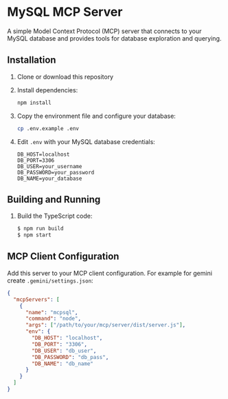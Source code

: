# MySQL MCP Server

A simple Model Context Protocol (MCP) server that connects to your MySQL database and provides tools for database exploration and querying.

## Installation

1. Clone or download this repository
2. Install dependencies:
   ```bash
   npm install
   ```

3. Copy the environment file and configure your database:
   ```bash
   cp .env.example .env
   ```

4. Edit `.env` with your MySQL database credentials:
   ```env
   DB_HOST=localhost
   DB_PORT=3306
   DB_USER=your_username
   DB_PASSWORD=your_password
   DB_NAME=your_database
   ```

## Building and Running

1. Build the TypeScript code:
   ```bash
   $ npm run build
   $ npm start
    ```

## MCP Client Configuration

Add this server to your MCP client configuration. For example for gemini create `.gemini/settings.json`:

```json
{
  "mcpServers": [
    {
      "name": "mcpsql",
      "command": "node",
      "args": ["/path/to/your/mcp/server/dist/server.js"],
      "env": {
        "DB_HOST": "localhost",
        "DB_PORT": "3306",
        "DB_USER": "db_user",
        "DB_PASSWORD": "db_pass",
        "DB_NAME": "db_name"
      }
    }
  ]
}
```